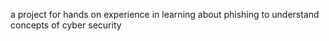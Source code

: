 a project for hands on experience in learning about phishing to understand concepts of cyber security
